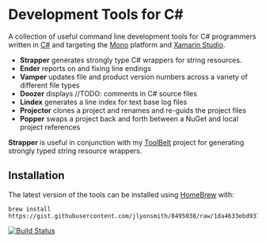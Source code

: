 # Development Tools for C#

A collection of useful command line development tools for C# programmers written in [C#](http://en.wikipedia.org/wiki/C_Sharp_&lpar;programming_language&rpar;) and targeting the [Mono](http://www.mono-project.com/) platform and [Xamarin Studio](http://xamarin.com/studio).

- __Strapper__ generates strongly type C# wrappers for string resources.
- __Ender__ reports on and fixing line endings
- __Vamper__ updates file and product version numbers across a variety of different file types
- __Doozer__ displays //TODO: comments in C# source files
- __Lindex__ generates a line index for text base log files
- __Projector__ clones a project and renames and re-guids the project files
- __Popper__ swaps a project back and forth between a NuGet and local project references

__Strapper__ is useful in conjunction with my [ToolBelt](https://github.com/jlyonsmith/ToolBelt) project for generating strongly typed string resource wrappers.

## Installation

The latest version of the tools can be installed using [HomeBrew](http://brew.sh) with:

    brew install https://gist.githubusercontent.com/jlyonsmith/8495038/raw/1da4633ebd9376b7c57f166f1b910ab226442812/csharptools.rb

[![Build Status](https://travis-ci.org/jlyonsmith/CSharpTools.svg?branch=master)](https://travis-ci.org/jlyonsmith/CSharpTools)
